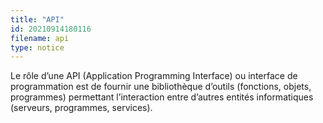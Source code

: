 ```yaml
---
title: "API"
id: 20210914180116
filename: api
type: notice
---
```


Le rôle d’une API (Application Programming Interface) ou interface de programmation est de fournir une bibliothèque d’outils (fonctions, objets, programmes) permettant l’interaction entre d’autres entités informatiques (serveurs, programmes, services). 

